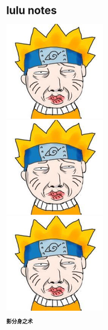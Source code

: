 lulu notes
========================
![lulu](./_image/lulu.jpg)![lulu](./_image/lulu.jpg)![lulu](./_image/lulu.jpg)

**影分身之术**

